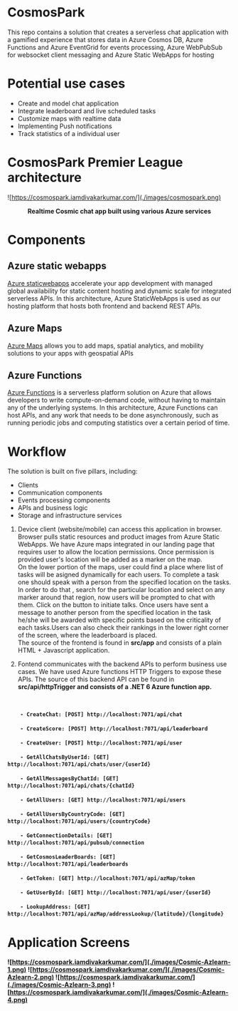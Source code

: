 # CosmosPark

This repo contains a solution that creates a serverless chat application with a gamified experience that stores 
data in Azure Cosmos DB, Azure Functions and Azure EventGrid for events processing, Azure WebPubSub for websocket client messaging and
Azure Static WebApps for hosting


# Potential use cases

- Create and model chat application 
- Integrate leaderboard and live scheduled tasks 
- Customize maps with realtime data
- Implementing Push notifications 
- Track statistics of a individual user 


# CosmosPark Premier League architecture

![https://cosmospark.iamdivakarkumar.com/](./images/cosmospark.png)


<p align="center">
  <b> Realtime Cosmic chat app built using various Azure services </b>
</p>


# Components

## Azure static webapps
[Azure staticwebapps](https://azure.microsoft.com/en-us/services/app-service/static/#overview) accelerate your app development with managed global availability for static content hosting and dynamic scale for integrated serverless APIs. 
In this architecture, Azure StaticWebApps is used as our hosting platform that hosts both frontend and backend REST APIs.

## Azure Maps
[Azure Maps](https://azure.microsoft.com/en-in/services/azure-maps/#azuremaps-overview) allows you to add maps, spatial analytics, and mobility solutions to your apps with geospatial APIs

## Azure Functions
[Azure Functions](https://azure.microsoft.com/en-us/services/functions/) is a serverless platform solution on Azure that allows developers to write compute-on-demand code, 
without having to maintain any of the underlying systems. In this architecture, Azure Functions can host APIs, and any work that needs to be done asynchronously, such as running periodic jobs and computing statistics over a certain period of time.




# Workflow

The solution is built on five pillars, including:

- Clients
- Communication components
- Events processing components
- APIs and business logic 
- Storage and infrastructure services


1. Device client (website/mobile) can access this application in browser. Browser pulls static resources and product images from Azure Static WebApps. We have Azure maps integrated in our landing page
that requires user to allow the location permissions. Once permission is provided user's location will be added as a marker on the map. <br> On the lower portion of the maps, user could find a place where list of tasks will be asigned dynamically for each users. To complete a task one should speak with a person from the specified location 
on the tasks. In order to do that , search for the particular location and select on any marker around that region, now users will be prompted to chat with them. Click on the button to initiate talks.
Once users have sent a message to another person from the specified location in the task he/she will be awarded with specific points based on the criticality of each tasks.Users can also check their rankings in the lower right corner of the screen, where the leaderboard is placed.
<br> The source of the frontend is found in <b>src/app</b> and consists of a plain HTML + Javascript application.

2. Fontend communicates with the backend APIs to perform business use cases. We have used Azure functions HTTP Triggers to expose these APIs. The source of this backend API can be found in <b>src/api/httpTrigger and consists of a .NET 6 Azure function app.
<br> 

		- CreateChat: [POST] http://localhost:7071/api/chat

        - CreateScore: [POST] http://localhost:7071/api/leaderboard

        - CreateUser: [POST] http://localhost:7071/api/user

        - GetAllChatsByUserId: [GET] http://localhost:7071/api/chats/user/{userId}

        - GetAllMessagesByChatId: [GET] http://localhost:7071/api/chats/{chatId}

        - GetAllUsers: [GET] http://localhost:7071/api/users

        - GetAllUsersByCountryCode: [GET] http://localhost:7071/api/users/{countryCode}

        - GetConnectionDetails: [GET] http://localhost:7071/api/pubsub/connection

        - GetCosmosLeaderBoards: [GET] http://localhost:7071/api/leaderboards

        - GetToken: [GET] http://localhost:7071/api/azMap/token

        - GetUserById: [GET] http://localhost:7071/api/user/{userId}

        - LookupAddress: [GET] http://localhost:7071/api/azMap/addressLookup/{latitude}/{longitude}



# Application Screens

![https://cosmospark.iamdivakarkumar.com/](./images/Cosmic-Azlearn-1.png)
![https://cosmospark.iamdivakarkumar.com/](./images/Cosmic-Azlearn-2.png)
![https://cosmospark.iamdivakarkumar.com/](./images/Cosmic-Azlearn-3.png)
![https://cosmospark.iamdivakarkumar.com/](./images/Cosmic-Azlearn-4.png)
